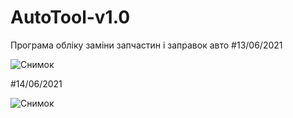 # AutoTool-v1.0
Програма обліку  заміни запчастин і заправок авто
#13/06/2021

![Снимок](https://user-images.githubusercontent.com/74230330/121924050-383e2880-cd44-11eb-842f-fc2c5ac3e949.JPG)

#14/06/2021

![Снимок](https://user-images.githubusercontent.com/74230330/122113860-503ca780-ce2b-11eb-9b76-2d262b221133.JPG)
